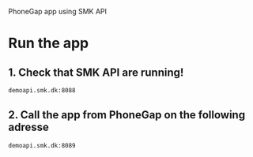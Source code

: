PhoneGap app using SMK API

# Run the app

## 1. Check that SMK API are running!

```bash
demoapi.smk.dk:8088
```

## 2. Call the app from PhoneGap on the following adresse

```bash
demoapi.smk.dk:8089
```